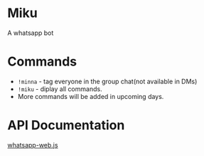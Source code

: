 # Miku
A whatsapp bot

# Commands
* `!minna` - tag everyone in the group chat(not available in DMs)
* `!miku` - diplay all commands.
* More commands will be added in upcoming days.

# API Documentation
[whatsapp-web.js](https://github.com/pedroslopez/whatsapp-web.js)



